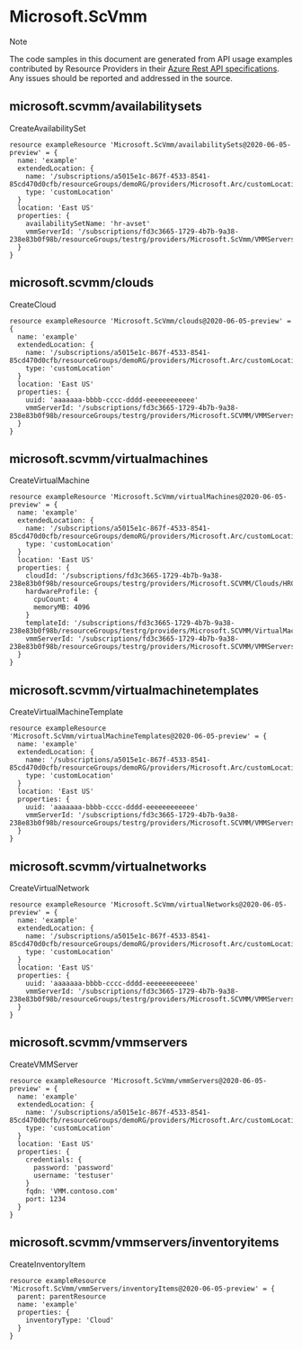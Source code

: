 # Microsoft.ScVmm
  
> [!NOTE]
> The code samples in this document are generated from API usage examples contributed by Resource Providers in their [Azure Rest API specifications](https://github.com/Azure/azure-rest-api-specs). Any issues should be reported and addressed in the source.


## microsoft.scvmm/availabilitysets

CreateAvailabilitySet
```bicep
resource exampleResource 'Microsoft.ScVmm/availabilitySets@2020-06-05-preview' = {
  name: 'example'
  extendedLocation: {
    name: '/subscriptions/a5015e1c-867f-4533-8541-85cd470d0cfb/resourceGroups/demoRG/providers/Microsoft.Arc/customLocations/contoso'
    type: 'customLocation'
  }
  location: 'East US'
  properties: {
    availabilitySetName: 'hr-avset'
    vmmServerId: '/subscriptions/fd3c3665-1729-4b7b-9a38-238e83b0f98b/resourceGroups/testrg/providers/Microsoft.ScVmm/VMMServers/ContosoVMMServer'
  }
}
```

## microsoft.scvmm/clouds

CreateCloud
```bicep
resource exampleResource 'Microsoft.ScVmm/clouds@2020-06-05-preview' = {
  name: 'example'
  extendedLocation: {
    name: '/subscriptions/a5015e1c-867f-4533-8541-85cd470d0cfb/resourceGroups/demoRG/providers/Microsoft.Arc/customLocations/contoso'
    type: 'customLocation'
  }
  location: 'East US'
  properties: {
    uuid: 'aaaaaaa-bbbb-cccc-dddd-eeeeeeeeeeee'
    vmmServerId: '/subscriptions/fd3c3665-1729-4b7b-9a38-238e83b0f98b/resourceGroups/testrg/providers/Microsoft.SCVMM/VMMServers/ContosoVMMServer'
  }
}
```

## microsoft.scvmm/virtualmachines

CreateVirtualMachine
```bicep
resource exampleResource 'Microsoft.ScVmm/virtualMachines@2020-06-05-preview' = {
  name: 'example'
  extendedLocation: {
    name: '/subscriptions/a5015e1c-867f-4533-8541-85cd470d0cfb/resourceGroups/demoRG/providers/Microsoft.Arc/customLocations/contoso'
    type: 'customLocation'
  }
  location: 'East US'
  properties: {
    cloudId: '/subscriptions/fd3c3665-1729-4b7b-9a38-238e83b0f98b/resourceGroups/testrg/providers/Microsoft.SCVMM/Clouds/HRCloud'
    hardwareProfile: {
      cpuCount: 4
      memoryMB: 4096
    }
    templateId: '/subscriptions/fd3c3665-1729-4b7b-9a38-238e83b0f98b/resourceGroups/testrg/providers/Microsoft.SCVMM/VirtualMachineTemplates/HRVirtualMachineTemplate'
    vmmServerId: '/subscriptions/fd3c3665-1729-4b7b-9a38-238e83b0f98b/resourceGroups/testrg/providers/Microsoft.SCVMM/VMMServers/ContosoVMMServer'
  }
}
```

## microsoft.scvmm/virtualmachinetemplates

CreateVirtualMachineTemplate
```bicep
resource exampleResource 'Microsoft.ScVmm/virtualMachineTemplates@2020-06-05-preview' = {
  name: 'example'
  extendedLocation: {
    name: '/subscriptions/a5015e1c-867f-4533-8541-85cd470d0cfb/resourceGroups/demoRG/providers/Microsoft.Arc/customLocations/contoso'
    type: 'customLocation'
  }
  location: 'East US'
  properties: {
    uuid: 'aaaaaaa-bbbb-cccc-dddd-eeeeeeeeeeee'
    vmmServerId: '/subscriptions/fd3c3665-1729-4b7b-9a38-238e83b0f98b/resourceGroups/testrg/providers/Microsoft.SCVMM/VMMServers/ContosoVMMServer'
  }
}
```

## microsoft.scvmm/virtualnetworks

CreateVirtualNetwork
```bicep
resource exampleResource 'Microsoft.ScVmm/virtualNetworks@2020-06-05-preview' = {
  name: 'example'
  extendedLocation: {
    name: '/subscriptions/a5015e1c-867f-4533-8541-85cd470d0cfb/resourceGroups/demoRG/providers/Microsoft.Arc/customLocations/contoso'
    type: 'customLocation'
  }
  location: 'East US'
  properties: {
    uuid: 'aaaaaaa-bbbb-cccc-dddd-eeeeeeeeeeee'
    vmmServerId: '/subscriptions/fd3c3665-1729-4b7b-9a38-238e83b0f98b/resourceGroups/testrg/providers/Microsoft.SCVMM/VMMServers/ContosoVMMServer'
  }
}
```

## microsoft.scvmm/vmmservers

CreateVMMServer
```bicep
resource exampleResource 'Microsoft.ScVmm/vmmServers@2020-06-05-preview' = {
  name: 'example'
  extendedLocation: {
    name: '/subscriptions/a5015e1c-867f-4533-8541-85cd470d0cfb/resourceGroups/demoRG/providers/Microsoft.Arc/customLocations/contoso'
    type: 'customLocation'
  }
  location: 'East US'
  properties: {
    credentials: {
      password: 'password'
      username: 'testuser'
    }
    fqdn: 'VMM.contoso.com'
    port: 1234
  }
}
```

## microsoft.scvmm/vmmservers/inventoryitems

CreateInventoryItem
```bicep
resource exampleResource 'Microsoft.ScVmm/vmmServers/inventoryItems@2020-06-05-preview' = {
  parent: parentResource 
  name: 'example'
  properties: {
    inventoryType: 'Cloud'
  }
}
```
